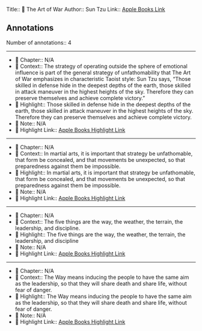 Title:: 📕 The Art of War
Author:: Sun Tzu
Link:: [Apple Books Link](ibooks://assetid/0FF8312C3A4B40B78EFE47A0A37D696E)

## Annotations

Number of annotations:: 4

----

- 📖 Chapter:: N/A
- 🔖 Context:: The strategy of operating outside the sphere of emotional influence is part of the general strategy of unfathomability that The Art of War emphasizes in characteristic Taoist style: Sun Tzu says, “Those skilled in defense hide in the deepest depths of the earth, those skilled in attack maneuver in the highest heights of the sky. Therefore they can preserve themselves and achieve complete victory.”
- 🎯 Highlight:: Those skilled in defense hide in the deepest depths of the earth, those skilled in attack maneuver in the highest heights of the sky. Therefore they can preserve themselves and achieve complete victory.
- 📝 Note:: N/A
- 📙 Highlight Link:: [Apple Books Highlight Link](ibooks://assetid/0FF8312C3A4B40B78EFE47A0A37D696E#epubcfi(/6/16[BODY007]!/4/72[pg-17-33]/3,:59,:261))

----

- 📖 Chapter:: N/A
- 🔖 Context:: In martial arts, it is important that strategy be unfathomable, that form be concealed, and that movements be unexpected, so that preparedness against them be impossible.
- 🎯 Highlight:: In martial arts, it is important that strategy be unfathomable, that form be concealed, and that movements be unexpected, so that preparedness against them be impossible.
- 📝 Note:: N/A
- 📙 Highlight Link:: [Apple Books Highlight Link](ibooks://assetid/0FF8312C3A4B40B78EFE47A0A37D696E#epubcfi(/6/16[BODY007]!/4/80[pg-18-8]/1,:0,:170))

----

- 📖 Chapter:: N/A
- 🔖 Context:: The five things are the way, the weather, the terrain, the leadership, and discipline.
- 🎯 Highlight:: The five things are the way, the weather, the terrain, the leadership, and discipline
- 📝 Note:: N/A
- 📙 Highlight Link:: [Apple Books Highlight Link](ibooks://assetid/0FF8312C3A4B40B78EFE47A0A37D696E#epubcfi(/6/18[BODY008]!/4/32[pg-49-10]/2/1,:129,:214))

----

- 📖 Chapter:: N/A
- 🔖 Context:: The Way means inducing the people to have the same aim as the leadership, so that they will share death and share life, without fear of danger.
- 🎯 Highlight:: The Way means inducing the people to have the same aim as the leadership, so that they will share death and share life, without fear of danger.
- 📝 Note:: N/A
- 📙 Highlight Link:: [Apple Books Highlight Link](ibooks://assetid/0FF8312C3A4B40B78EFE47A0A37D696E#epubcfi(/6/18[BODY008]!/4/58[pg-50-14],/2/1:0,/3:1))

